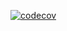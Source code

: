 [![codecov](https://codecov.io/gh/matiromki/OOAiP/branch/main/graph/badge.svg?token=H4FFY3C0QC)][def]

[def]: https://codecov.io/gh/matiromki/OOAiP